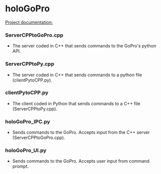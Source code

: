 # holoGoPro

[Project documentation: ](https://docs.google.com/document/d/1_5s2ieNZGdISDR6xQpITRaY2e29EQ-QsLLo4al05tkc/edit?usp=sharing)

### ServerCPPtoGoPro.cpp
- The server coded in C++ that sends commands to the GoPro's python API.

### ServerCPPtoPy.cpp
- The server coded in C++ that sends commands to a python file (clientPytoCPP.py).

### clientPytoCPP.py
- The client coded in Python that sends commands to a C++ file (ServerCPPtoPy.cpp).

### holoGoPro_IPC.py
- Sends commands to the GoPro. Accepts input from the C++ server (ServerCPPtoGoPro.cpp).

### holoGoPro_UI.py
- Sends commands to the GoPro. Accepts user input from command prompt.
